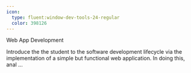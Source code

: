 ```yaml
---
icon:
  type: fluent:window-dev-tools-24-regular
  color: 398126
---
```

Web App Development

Introduce the the student to the software development lifecycle via the implementation of a simple but functional web application. In doing this, anal ... 
